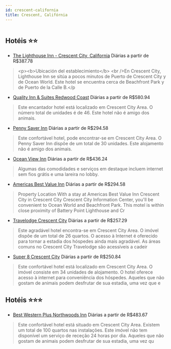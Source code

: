 ```yaml
---
id: crescent-california
title: Crescent, Califórnia
---
```


<center><img src="https://i.travelapi.com/hotels/10000000/9620000/9610500/9610494/9610494_10_b.jpg" alt="" /></center>


## Hotéis ⭐️⭐️

-    [The Lighthouse Inn - Crescent City, California](https://www.hurb.com/aud/https://www.hurb.com/hoteis/crescent/the-lighthouse-inn-crescent-city-california-JNP-JP590548?cmp=18055) Diárias a partir de R$387.78
   > &lt;p&gt;&lt;b&gt;Ubicación del establecimiento&lt;/b&gt; &lt;br /&gt;En Crescent City, Lighthouse Inn se sitúa a pocos minutos de Puerto de Crescent City y de Ocean World.  Este hotel se encuentra cerca de Beachfront Park y de Puerto de la Calle B.&lt;/p
-    [Quality Inn & Suites Redwood Coast](https://www.hurb.com/aud/https://www.hurb.com/hoteis/crescent/quality-inn-suites-redwood-coast-JNP-JP068260?cmp=18055) Diárias a partir de R$580.94
   > Este encantador hotel está localizado em Crescent City Area. O número total de unidades é de 46. Este hotel não é amigo dos animais. 
-    [Penny Saver Inn](https://www.hurb.com/aud/https://www.hurb.com/hoteis/crescent/penny-saver-inn-JNP-JP017211?cmp=18055) Diárias a partir de R$294.58
   > Este confortável hotel, pode encontrar-se em Crescent City Area. O Penny Saver Inn dispõe de um total de 30 unidades. Este alojamento não é amigo dos animais. 
-    [Ocean View Inn](https://www.hurb.com/aud/https://www.hurb.com/hoteis/crescent/ocean-view-inn-JNP-JP00402K?cmp=18055) Diárias a partir de R$436.24
   > Algumas das comodidades e serviços em destaque incluem internet sem fios grátis e uma lareira no lobby.
-    [Americas Best Value Inn](https://www.hurb.com/aud/https://www.hurb.com/hoteis/crescent/americas-best-value-inn-JNP-JP203479?cmp=18055) Diárias a partir de R$294.58
   > Property Location With a stay at Americas Best Value Inn Crescent City in Crescent City Crescent City Information Center, you&apos;ll be convenient to Ocean World and Beachfront Park. This motel is within close proximity of Battery Point Lighthouse and Cr
-    [Travelodge Crescent City](https://www.hurb.com/aud/https://www.hurb.com/hoteis/crescent/travelodge-crescent-city-JNP-JP068259?cmp=18055) Diárias a partir de R$257.29
   > Este agradável hotel encontra-se em Crescent City Area. O imóvel dispõe de um total de 26 quartos. O acesso à Internet é oferecido para tornar a estadia dos hóspedes ainda mais agradável. As áreas comuns no Crescent City Travelodge são acessíveis a cadeir
-    [Super 8 Crescent City](https://www.hurb.com/aud/https://www.hurb.com/hoteis/crescent/super-8-crescent-city-JNP-JP779844?cmp=18055) Diárias a partir de R$250.84
   > Este confortável hotel está localizado em Crescent City Area. O imóvel consiste em 34 unidades de alojamento. O hotel oferece acesso à internet para conveniência dos hóspedes. Aqueles que não gostam de animais podem desfrutar de sua estadia, uma vez que e

## Hotéis ⭐️⭐️⭐️

-    [Best Western Plus Northwoods Inn](https://www.hurb.com/aud/https://www.hurb.com/hoteis/crescent/best-western-plus-northwoods-inn-JNP-JP315199?cmp=18055) Diárias a partir de R$483.67
   > Este confortável hotel está situado em Crescent City Area. Existem um total de 100 quartos nas instalações. Este imóvel não tem disponível um serviço de receção 24 horas por dia. Aqueles que não gostam de animais podem desfrutar de sua estadia, uma vez qu
